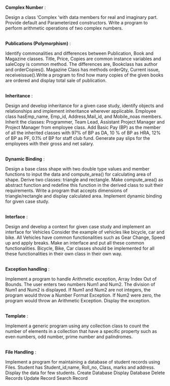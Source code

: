 <b>Complex Number</b> : <p>Design a class ‘Complex ‘with data members for real and imaginary part. Provide default and
Parameterized constructors. Write a program to perform arithmetic operations of two complex
numbers.</p>
<br>
<b>Publications (Polymorphism)</b> : <p>Identify commonalities and differences between Publication, Book and Magazine classes. Title,
Price, Copies are common instance variables and saleCopy is common method. The differences
are, Bookclass has author and orderCopies(). Magazine Class has methods orderQty, Current issue,
receiveissue().Write a program to find how many copies of the given books are ordered and
display total sale of publication.</p>
<br>
<b>Inheritance</b> : <p>Design and develop inheritance for a given case study, identify objects and relationships and
implement inheritance wherever applicable. Employee class hasEmp_name, Emp_id, Address,Mail_id, and Mobile_noas members. Inherit the classes: Programmer, Team Lead, Assistant Project
Manager and Project Manager from employee class. Add Basic Pay (BP) as the member of all the
inherited classes with 97% of BP as DA, 10 % of BP as HRA, 12% of BP as PF, 0.1% of BP for staff
club fund. Generate pay slips for the employees with their gross and net salary.</p>
<br>
<b>Dynamic Binding</b> : <p>Design a base class shape with two double type values and member functions to input the data
and compute_area() for calculating area of shape. Derive two classes: triangle and rectangle. Make
compute_area() as abstract function and redefine this function in the derived class to suit their
requirements. Write a program that accepts dimensions of triangle/rectangle and display
calculated area. Implement dynamic binding for given case study.</p>
<br>
<b>Interface</b> : <p>Design and develop a context for given case study and implement an interface for Vehicles
Consider the example of vehicles like bicycle, car and bike. All Vehicles have common
functionalities such as Gear Change, Speed up and apply breaks. Make an interface and put all
these common functionalities. Bicycle, Bike, Car classes should be implemented for all these
functionalities in their own class in their own way.</p>
<br>
<b>Exception handling</b> : <p>Implement a program to handle Arithmetic exception, Array Index Out of Bounds. The user enters
two numbers Num1 and Num2. The division of Num1 and Num2 is displayed. If Num1 and Num2
are not integers, the program would throw a Number Format Exception. If Num2 were zero, the
program would throw an Arithmetic Exception. Display the exception.</p>
<br>
<b>Template</b> : <p>Implement a generic program using any collection class to count the number of elements in a
collection that have a specific property such as even numbers, odd number, prime number and
palindromes.</p>
<br>
<b>File Handling</b> : <p>Implement a program for maintaining a database of student records using Files.
Student has Student_id,name, Roll_no, Class, marks and address. Display the data for few
students.
Create Database
Display Database
Delete Records
Update Record
Search Record</p>
